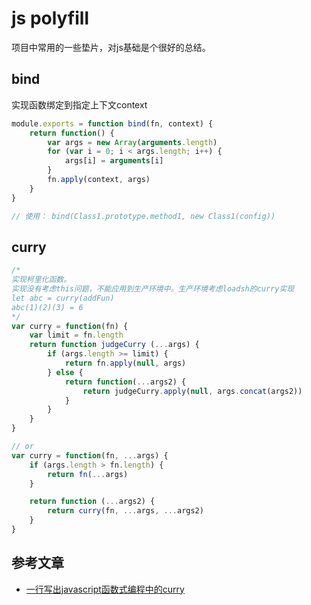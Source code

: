 # js polyfill
项目中常用的一些垫片，对js基础是个很好的总结。

## bind
实现函数绑定到指定上下文context
``` js
module.exports = function bind(fn, context) {
    return function() {
        var args = new Array(arguments.length)
        for (var i = 0; i < args.length; i++) {
            args[i] = arguments[i]
        }
        fn.apply(context, args)
    }
}

// 使用： bind(Class1.prototype.method1, new Class1(config))
```

## curry

``` js
/*
实现柯里化函数。
实现没有考虑this问题，不能应用到生产环境中。生产环境考虑loadsh的curry实现
let abc = curry(addFun)
abc(1)(2)(3) = 6
*/
var curry = function(fn) {
    var limit = fn.length
    return function judgeCurry (...args) {
        if (args.length >= limit) {
            return fn.apply(null, args)
        } else {
            return function(...args2) {
                return judgeCurry.apply(null, args.concat(args2))
            }
        }
    }
}

// or
var curry = function(fn, ...args) {
    if (args.length > fn.length) {
        return fn(...args)
    }

    return function (...args2) {
        return curry(fn, ...args, ...args2)
    }
}
```

## 参考文章
* [一行写出javascript函数式编程中的curry](https://segmentfault.com/a/1190000008248646)